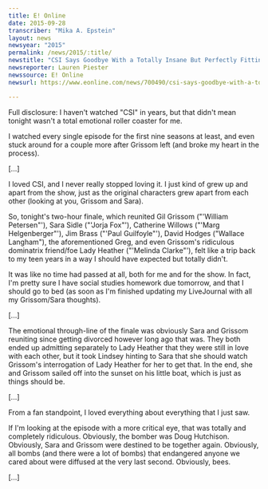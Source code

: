 ```yaml
---
title: E! Online
date: 2015-09-28
transcriber: "Mika A. Epstein"
layout: news
newsyear: "2015"
permalink: /news/2015/:title/
newstitle: "CSI Says Goodbye With a Totally Insane But Perfectly Fitting Series Finale & We Are Weirdly Emotional Over It"
newsreporter: Lauren Piester
newssource: E! Online
newsurl: https://www.eonline.com/news/700490/csi-says-goodbye-with-a-totally-insane-but-perfectly-fitting-series-finale-we-are-weirdly-emotional-over-it

---
```


Full disclosure: I haven't watched "CSI" in years, but that didn't mean tonight wasn't a total emotional roller coaster for me.

I watched every single episode for the first nine seasons at least, and even stuck around for a couple more after Grissom left (and broke my heart in the process).

[...]

I loved CSI, and I never really stopped loving it. I just kind of grew up and apart from the show, just as the original characters grew apart from each other (looking at you, Grissom and Sara).

So, tonight's two-hour finale, which reunited Gil Grissom ("'William Petersen"'), Sara Sidle ("'Jorja Fox"'), Catherine Willows ("'Marg Helgenberger"'), Jim Brass ("'Paul Guilfoyle"'), David Hodges ("Wallace Langham"), the aforementioned Greg, and even Grissom's ridiculous dominatrix friend/foe Lady Heather ("'Melinda Clarke"'), felt like a trip back to my teen years in a way I should have expected but totally didn't.

It was like no time had passed at all, both for me and for the show. In fact, I'm pretty sure I have social studies homework due tomorrow, and that I should go to bed (as soon as I'm finished updating my LiveJournal with all my Grissom/Sara thoughts).

[...]

The emotional through-line of the finale was obviously Sara and Grissom reuniting since getting divorced however long ago that was. They both ended up admitting separately to Lady Heather that they were still in love with each other, but it took Lindsey hinting to Sara that she should watch Grissom's interrogation of Lady Heather for her to get that. In the end, she and Grissom sailed off into the sunset on his little boat, which is just as things should be.

[...]

From a fan standpoint, I loved everything about everything that I just saw.

If I'm looking at the episode with a more critical eye, that was totally and completely ridiculous. Obviously, the bomber was Doug Hutchison. Obviously, Sara and Grissom were destined to be together again. Obviously, all bombs (and there were a lot of bombs) that endangered anyone we cared about were diffused at the very last second. Obviously, bees.

[...]
